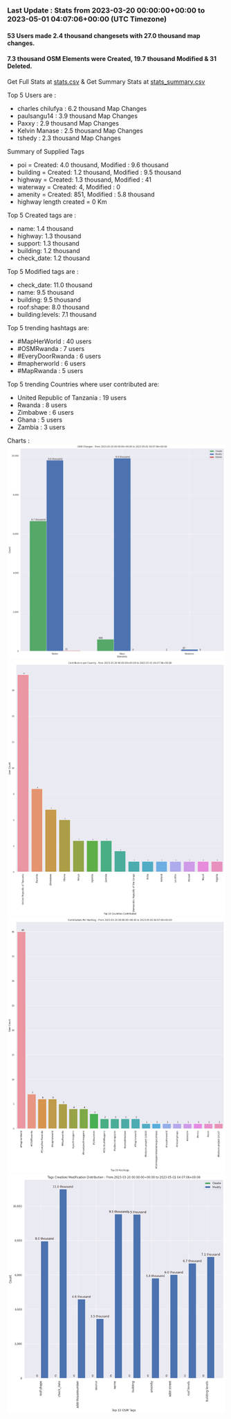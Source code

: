 ### Last Update : Stats from 2023-03-20 00:00:00+00:00 to 2023-05-01 04:07:06+00:00 (UTC Timezone)

#### 53 Users made 2.4 thousand changesets with 27.0 thousand map changes.
#### 7.3 thousand OSM Elements were Created, 19.7 thousand Modified & 31 Deleted.
Get Full Stats at [stats.csv](/stats/mapherworld/Daily/stats.csv)
 & Get Summary Stats at [stats_summary.csv](/stats/mapherworld/Daily/stats_summary.csv)

Top 5 Users are : 
- charles chilufya : 6.2 thousand Map Changes
- paulsangu14 : 3.9 thousand Map Changes
- Paxxy : 2.9 thousand Map Changes
- Kelvin Manase : 2.5 thousand Map Changes
- tshedy : 2.3 thousand Map Changes

Summary of Supplied Tags
- poi = Created: 4.0 thousand, Modified : 9.6 thousand
- building = Created: 1.2 thousand, Modified : 9.5 thousand
- highway = Created: 1.3 thousand, Modified : 41
- waterway = Created: 4, Modified : 0
- amenity = Created: 851, Modified : 5.8 thousand
- highway length created = 0 Km


Top 5 Created tags are :
- name: 1.4 thousand
- highway: 1.3 thousand
- support: 1.3 thousand
- building: 1.2 thousand
- check_date: 1.2 thousand


Top 5 Modified tags are :
- check_date: 11.0 thousand
- name: 9.5 thousand
- building: 9.5 thousand
- roof:shape: 8.0 thousand
- building:levels: 7.1 thousand


Top 5 trending hashtags are:
- #MapHerWorld : 40 users
- #OSMRwanda : 7 users
- #EveryDoorRwanda : 6 users
- #mapherworld : 6 users
- #MapRwanda : 5 users


Top 5 trending Countries where user contributed are:
- United Republic of Tanzania : 19 users
- Rwanda : 8 users
- Zimbabwe : 6 users
- Ghana : 5 users
- Zambia : 3 users


 Charts : 
![Alt text](./stats_osm_changes.png) 
![Alt text](./stats_users_per_country.png) 
![Alt text](./stats_users_per_hashtag.png) 
![Alt text](./stats_tags.png) 
